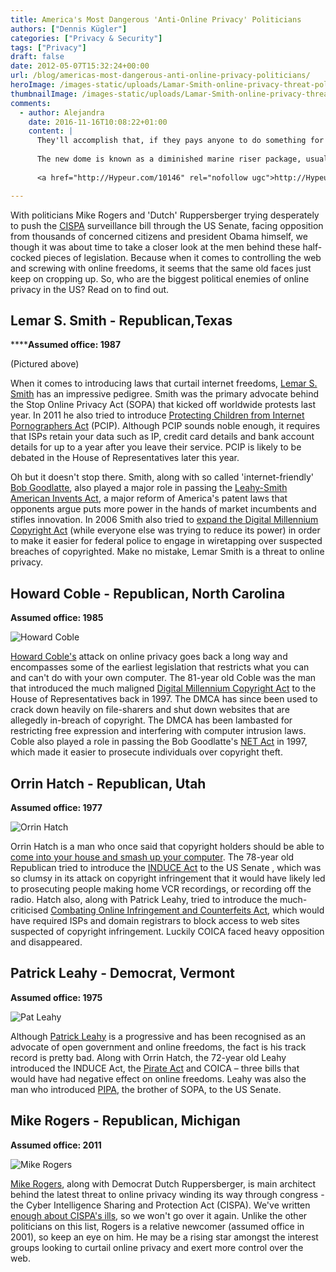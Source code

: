 ```yaml
---
title: America's Most Dangerous 'Anti-Online Privacy' Politicians
authors: ["Dennis Kügler"]
categories: ["Privacy & Security"]
tags: ["Privacy"]
draft: false
date: 2012-05-07T15:32:24+00:00
url: /blog/americas-most-dangerous-anti-online-privacy-politicians/
heroImage: /images-static/uploads/Lamar-Smith-online-privacy-threat-politician.jpg
thumbnailImage: /images-static/uploads/Lamar-Smith-online-privacy-threat-politician.jpg
comments:
  - author: Alejandra
    date: 2016-11-16T10:08:22+01:00
    content: |
      They'll accomplish that, if they pays anyone to do something for them. Maybe you wonder where people find those online coupons.
  
      The new dome is known as a diminished marine riser package, usually know as an LMRP.
  
      <a href="http://Hypeur.com/10146" rel="nofollow ugc">http://Hypeur.com/10146</a>

---
```

With politicians Mike Rogers and 'Dutch' Ruppersberger trying desperately to push the [CISPA][1] surveillance bill through the US Senate, facing opposition from thousands of concerned citizens and president Obama himself, we though it was about time to take a closer look at the men behind these half-cocked pieces of legislation. Because when it comes to controlling the web and screwing with online freedoms, it seems that the same old faces just keep on cropping up. So, who are the biggest political enemies of online privacy in the US? Read on to find out.

## Lemar S. Smith - Republican,Texas

******Assumed office: 1987**

(Pictured above)

When it comes to introducing laws that curtail internet freedoms, [Lemar S. Smith][2] has an impressive pedigree. Smith was the primary advocate behind the Stop Online Privacy Act (SOPA) that kicked off worldwide protests last year. In 2011 he also tried to introduce [Protecting Children from Internet Pornographers Act][3] (PCIP). Although PCIP sounds noble enough, it requires that ISPs retain your data such as IP, credit card details and bank account details for up to a year after you leave their service. PCIP is likely to be debated in the House of Representatives later this year.

Oh but it doesn't stop there. Smith, along with so called 'internet-friendly' [Bob Goodlatte][4], also played a major role in passing the [Leahy-Smith American Invents Act][5], a major reform of America's patent laws that opponents argue puts more power in the hands of market incumbents and stifles innovation. In 2006 Smith also tried to [expand the Digital Millennium Copyright Act][6] (while everyone else was trying to reduce its power) in order to make it easier for federal police to engage in wiretapping over suspected breaches of copyrighted. Make no mistake, Lemar Smith is a threat to online privacy.

## Howard Coble - Republican, North Carolina

**Assumed office: 1985**

![Howard Coble](/images-static/uploads/Howard-coble-400x287.jpg)

[Howard Coble's][7] attack on online privacy goes back a long way and encompasses some of the earliest legislation that restricts what you can and can't do with your own computer. The 81-year old Coble was the man that introduced the much maligned [Digital Millennium Copyright Act][8] to the House of Representatives back in 1997. The DMCA has since been used to crack down heavily on file-sharers and shut down websites that are allegedly in-breach of copyright. The DMCA has been lambasted for restricting free expression and interfering with computer intrusion laws. Coble also played a role in passing the Bob Goodlatte's [NET Act][9] in 1997, which made it easier to prosecute individuals over copyright theft.

## Orrin Hatch - Republican, Utah

**Assumed office: 1977**

![Orrin Hatch](/images-static/uploads/orrin-hatch-400x300.jpg)

Orrin Hatch is a man who once said that copyright holders should be able to [come into your house and smash up your computer][10]. The 78-year old Republican tried to introduce the [INDUCE Act][11] to the US Senate , which was so clumsy in its attack on copyright infringement that it would have likely led to prosecuting people making home VCR recordings, or recording off the radio. Hatch also, along with Patrick Leahy, tried to introduce the much-criticised [Combating Online Infringement and Counterfeits Act][12], which would have required ISPs and domain registrars to block access to web sites suspected of copyright infringement. Luckily COICA faced heavy opposition and disappeared.

## Patrick Leahy - Democrat, Vermont

**Assumed office: 1975**

![Pat Leahy](/images-static/uploads/pat-leahy-400x276.jpg)

Although [Patrick Leahy][13] is a progressive and has been recognised as an advocate of open government and online freedoms, the fact is his track record is pretty bad. Along with Orrin Hatch, the 72-year old Leahy introduced the INDUCE Act, the [Pirate Act][14] and COICA – three bills that would have had negative effect on online freedoms. Leahy was also the man who introduced [PIPA][15], the brother of SOPA, to the US Senate.

## Mike Rogers - Republican, Michigan

**Assumed office: 2011**

![Mike Rogers](/images-static/uploads/mike-rogers-400x305.jpg)

[Mike Rogers][16], along with Democrat Dutch Ruppersberger, is main architect behind the latest threat to online privacy winding its way through congress - the Cyber Intelligence Sharing and Protection Act (CISPA). We've written [enough about CISPA's ills][17], so we won't go over it again. Unlike the other politicians on this list, Rogers is a relative newcomer (assumed office in 2001), so keep an eye on him. He may be a rising star amongst the interest groups looking to curtail online privacy and exert more control over the web.

 [1]: /blog/cispa-more-of-a-threat-to-online-privacy-than-sopa/
 [2]: http://en.wikipedia.org/wiki/Lamar_S._Smith
 [3]: http://en.wikipedia.org/wiki/Protecting_Children_from_Internet_Pornographers_Act_of_2011
 [4]: http://en.wikipedia.org/wiki/Bob_Goodlatte
 [5]: http://en.wikipedia.org/wiki/Leahy-Smith_America_Invents_Act
 [6]: http://news.cnet.com/2100-1028_3-6064016.html?part=rss&tag=6064016&subj=news
 [7]: http://en.wikipedia.org/wiki/Howard_Coble
 [8]: http://en.wikipedia.org/wiki/Digital_Millennium_Copyright_Act
 [9]: http://en.wikipedia.org/wiki/NET_Act
 [10]: http://www.computerweekly.com/news/2240051341/US-senator-backs-away-from-smash-PC-remarks
 [11]: http://en.wikipedia.org/wiki/INDUCE_Act
 [12]: http://en.wikipedia.org/wiki/Combating_Online_Infringement_and_Counterfeits_Act
 [13]: http://en.wikipedia.org/wiki/Patrick_Leahy
 [14]: http://en.wikipedia.org/wiki/Pirate_Act
 [15]: http://en.wikipedia.org/wiki/PROTECT_IP_Act
 [16]: http://en.wikipedia.org/wiki/Mike_Rogers_%28Michigan_politician%29
 [17]: /blog/cispa-danger-esclates-as-bill-receives-approval/

